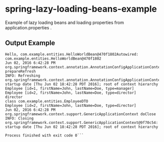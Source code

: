 # spring-lazy-loading-beans-example

Example of lazy loading beans and loading properties from application.properties .

## Output Example

```INFO: Refreshing org.springframework.context.support.GenericApplicationContext@9f70c54: startup date [Thu Jun 02 18:42:28 PDT 2016]; root of context hierarchy
Hello, com.example.entities.HelloWorldBean@470f1802Autowired: com.example.entities.HelloWorldBean@470f1802
Jun 02, 2016 6:42:28 PM org.springframework.context.annotation.AnnotationConfigApplicationContext prepareRefresh
INFO: Refreshing org.springframework.context.annotation.AnnotationConfigApplicationContext@9225652: startup date [Thu Jun 02 18:42:28 PDT 2016]; root of context hierarchy
Employee [id=1, firstName=John, lastName=Doe, type=manager]
Employee [id=2, firstName=John, lastName=Doe, type=director]
director
class com.example.entities.EmployeeDTO
Employee [id=2, firstName=John, lastName=Doe, type=director]
Jun 02, 2016 6:42:28 PM org.springframework.context.support.GenericApplicationContext doClose
INFO: Closing org.springframework.context.support.GenericApplicationContext@9f70c54: startup date [Thu Jun 02 18:42:28 PDT 2016]; root of context hierarchy

Process finished with exit code 0```
